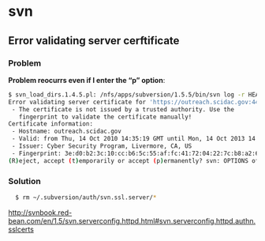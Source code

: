 svn
===

## Error validating server cerftificate

### Problem

**Problem reocurrs even if I enter the “p” option**:

```bash
$ svn_load_dirs.1.4.5.pl: /nfs/apps/subversion/1.5.5/bin/svn log -r HEAD --username liaoch https://outreach.scidac.gov/svn/rose failed with this output:
Error validating server certificate for 'https://outreach.scidac.gov:443':
 - The certificate is not issued by a trusted authority. Use the
   fingerprint to validate the certificate manually!
Certificate information:
 - Hostname: outreach.scidac.gov
 - Valid: from Thu, 14 Oct 2010 14:35:19 GMT until Mon, 14 Oct 2013 14:35:19 GMT
 - Issuer: Cyber Security Program, Livermore, CA, US
 - Fingerprint: 3e:d0:b2:3c:10:cc:b6:5c:55:af:fc:41:72:04:22:7c:b8:a2:65:6d
(R)eject, accept (t)emporarily or accept (p)ermanently? svn: OPTIONS of 'https://outreach.scidac.gov/svn/rose': Server certificate verification failed: issuer is not trusted (https://outreach.scidac.gov)
```

### Solution

```bash
  $ rm ~/.subversion/auth/svn.ssl.server/*
```

http://svnbook.red-bean.com/en/1.5/svn.serverconfig.httpd.html#svn.serverconfig.httpd.authn.sslcerts
